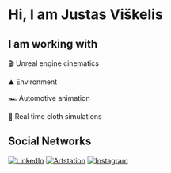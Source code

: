<h1 align="left">Hi, I am Justas Viškelis</h1>
<h2 align="left">I am working with</h2>
<p align="left">
🎬 Unreal engine cinematics
<p align="left">
⛰️ Environment
<p align="left">
🏎️ Automotive animation
<p align="left">
🧥 Real time cloth simulations



<br>
<h2 align="left">Social Networks</h2>

[![LinkedIn][1.2]][1] [![Artstation][2.2]][2] [![Instagram][3.2]][3]

[1.2]: assets/linkedin.png
[2.2]: assets/artstation.png
[3.2]: assets/gmail.png

[1]: https://www.linkedin.com/in/justas-viskelis/
[2]: https://www.artstation.com/jusasv
[3]: justas.viskelis@gmail.com
